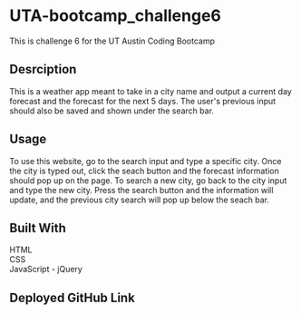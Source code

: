 # UTA-bootcamp_challenge6
This is challenge 6 for the UT Austin Coding Bootcamp

## Desrciption
This is a weather app meant to take in a city name and output a current day forecast and the forecast for the next 5 days. The user's previous input should also be saved and shown under the search bar. 

## Usage
 To use this website, go to the search input and type a specific city. Once the city is typed out, click the seach button and the forecast information should pop up on the page. To search a new city, go back to the city input and type the new city. Press the search button and the information will update, and the previous city search will pop up below the seach bar.

## Built With
HTML <br>
CSS <br>
JavaScript - jQuery <br>

## Deployed GitHub Link